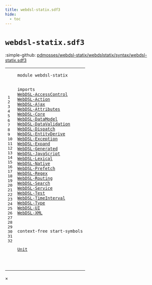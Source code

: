 ```yaml
---
title: webdsl-statix.sdf3
hide:
  - toc
---
```


# `webdsl-statix.sdf3`

:simple-github: [pdmosses/webdsl-statix/webdslstatix/syntax/webdsl-statix.sdf3]

[pdmosses/webdsl-statix/webdslstatix/syntax/webdsl-statix.sdf3]: https://github.com/pdmosses/webdsl-statix/blob/master/webdslstatix/syntax/webdsl-statix.sdf3 "The source file on GitHub"

<div class="sdf3"><table class="highlighttable"><tbody><tr><td class="linenos"><div class="linenodiv"><pre><span></span>1
2
3
4
5
6
7
8
9
10
11
12
13
14
15
16
17
18
19
20
21
22
23
24
25
26
27
28
29
30
31
32
</pre></div></td>
<td class="code"><pre><code><span class="keyword">module</span> <span id="webdsl-statix_1_8" title="a definition with no references">webdsl-statix</span>

<span class="keyword">imports</span>
  <a href="../WebDSL-AccessControl.sdf3/#WebDSL-AccessControl_1_8" id="WebDSL-AccessControl_4_3" title="a reference to a single-file definition">WebDSL-AccessControl</a>
  <a href="../WebDSL-Action.sdf3/#WebDSL-Action_1_8" id="WebDSL-Action_5_3" title="a reference to a single-file definition">WebDSL-Action</a>
  <a href="../WebDSL-Ajax.sdf3/#WebDSL-Ajax_1_8" id="WebDSL-Ajax_6_3" title="a reference to a single-file definition">WebDSL-Ajax</a>
  <a href="../WebDSL-Attributes.sdf3/#WebDSL-Attributes_1_8" id="WebDSL-Attributes_7_3" title="a reference to a single-file definition">WebDSL-Attributes</a>
  <a href="../WebDSL-Core.sdf3/#WebDSL-Core_1_8" id="WebDSL-Core_8_3" title="a reference to a single-file definition">WebDSL-Core</a>
  <a href="../WebDSL-DataModel.sdf3/#WebDSL-DataModel_1_8" id="WebDSL-DataModel_9_3" title="a reference to a single-file definition">WebDSL-DataModel</a>
  <a href="../WebDSL-DataValidation.sdf3/#WebDSL-DataValidation_1_8" id="WebDSL-DataValidation_10_3" title="a reference to a single-file definition">WebDSL-DataValidation</a>
  <a href="../WebDSL-Dispatch.sdf3/#WebDSL-Dispatch_1_8" id="WebDSL-Dispatch_11_3" title="a reference to a single-file definition">WebDSL-Dispatch</a>
  <a href="../WebDSL-EntityDerive.sdf3/#WebDSL-EntityDerive_1_8" id="WebDSL-EntityDerive_12_3" title="a reference to a single-file definition">WebDSL-EntityDerive</a>
  <a href="../WebDSL-Exception.sdf3/#WebDSL-Exception_1_8" id="WebDSL-Exception_13_3" title="a reference to a single-file definition">WebDSL-Exception</a>
  <a href="../WebDSL-Expand.sdf3/#WebDSL-Expand_1_8" id="WebDSL-Expand_14_3" title="a reference to a single-file definition">WebDSL-Expand</a>
  <a href="../WebDSL-Generated.sdf3/#WebDSL-Generated_1_8" id="WebDSL-Generated_15_3" title="a reference to a single-file definition">WebDSL-Generated</a>
  <a href="../WebDSL-JavaScript.sdf3/#WebDSL-JavaScript_1_8" id="WebDSL-JavaScript_16_3" title="a reference to a single-file definition">WebDSL-JavaScript</a>
  <a href="../WebDSL-Lexical.sdf3/#WebDSL-Lexical_1_8" id="WebDSL-Lexical_17_3" title="a reference to a single-file definition">WebDSL-Lexical</a>
  <a href="../WebDSL-Native.sdf3/#WebDSL-Native_1_8" id="WebDSL-Native_18_3" title="a reference to a single-file definition">WebDSL-Native</a>
  <a href="../WebDSL-Prefetch.sdf3/#WebDSL-Prefetch_1_8" id="WebDSL-Prefetch_19_3" title="a reference to a single-file definition">WebDSL-Prefetch</a>
  <a href="../WebDSL-Regex.sdf3/#WebDSL-Regex_1_8" id="WebDSL-Regex_20_3" title="a reference to a single-file definition">WebDSL-Regex</a>
  <a href="../WebDSL-Routing.sdf3/#WebDSL-Routing_1_8" id="WebDSL-Routing_21_3" title="a reference to a single-file definition">WebDSL-Routing</a>
  <a href="../WebDSL-Search.sdf3/#WebDSL-Search_1_8" id="WebDSL-Search_22_3" title="a reference to a single-file definition">WebDSL-Search</a>
  <a href="../WebDSL-Service.sdf3/#WebDSL-Service_1_8" id="WebDSL-Service_23_3" title="a reference to a single-file definition">WebDSL-Service</a>
  <a href="../WebDSL-Test.sdf3/#WebDSL-Test_1_8" id="WebDSL-Test_24_3" title="a reference to a single-file definition">WebDSL-Test</a>
  <a href="../WebDSL-TimeInterval.sdf3/#WebDSL-TimeInterval_1_8" id="WebDSL-TimeInterval_25_3" title="a reference to a single-file definition">WebDSL-TimeInterval</a>
  <a href="../WebDSL-Type.sdf3/#WebDSL-Type_1_8" id="WebDSL-Type_26_3" title="a reference to a single-file definition">WebDSL-Type</a>
  <a href="../WebDSL-UI.sdf3/#WebDSL-UI_1_8" id="WebDSL-UI_27_3" title="a reference to a single-file definition">WebDSL-UI</a>
  <a href="../WebDSL-XML.sdf3/#WebDSL-XML_1_8" id="WebDSL-XML_28_3" title="a reference to a single-file definition">WebDSL-XML</a>

<span class="keyword">context-free start-symbols</span>

  <a href="../WebDSL-Core.sdf3/#Unit_45_3" id="Unit_32_3" title="a reference to a single-file definition">Unit</a>

</code></pre></td></tr></tbody></table></div>

<div id="modal">
  <div id="modal-content">
    <span id="modal-close">&times;</span>
    <h2 id="modal-h2"></h2>
    <p  id="modal-p"></p>
    <ul id="modal-ul"></ul>
  </div>
</div>
